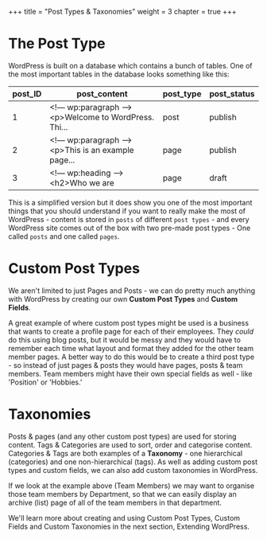 +++
title = "Post Types & Taxonomies"
weight = 3
chapter = true
+++

# The Post Type

WordPress is built on a database which contains a bunch of tables. One of the most important tables in the database looks something like this:

| post_ID | post_content | post_type | post_status |
| ---- | ----------- | ---------- | ---------- |
| 1 | \<!— wp:paragraph —> \<p>Welcome to WordPress. Thi... | post | publish |
| 2 | \<!— wp:paragraph —> \<p>This is an example page... | page | publish |
| 3 | \<!— wp:heading —> \<h2>Who we are</h2> | page | draft |

This is a simplified version but it does show you one of the most important things that you should understand if you want to really make the most of WordPress - content is stored in `posts` of different `post types` - and every WordPress site comes out of the box with two pre-made post types - One called `posts` and one called `pages`.

# Custom Post Types

We aren't limited to just Pages and Posts - we can do pretty much anything with WordPress by creating our own **Custom Post Types** and **Custom Fields**.

A great example of where custom post types might be used is a business that wants to create a profile page for each of their employees. They *could* do this using blog posts, but it would be messy and they would have to remember each time what layout and format they added for the other team member pages. A better way to do this would be to create a third post type - so instead of just pages & posts they would have pages, posts & team members. Team members might have their own special fields as well - like 'Position' or 'Hobbies.'
 
# Taxonomies

Posts & pages (and any other custom post types) are used for storing content. Tags & Categories are used to sort, order and categorise content. Categories & Tags are both examples of a **Taxonomy** - one hierarchical (categories) and one non-hierarchical (tags). As well as adding custom post types and custom fields, we can also add custom taxonomies in WordPress.

If we look at the example above (Team Members) we may want to organise those team members by Department, so that we can easily display an archive (list) page of all of the team members in that department.

We'll learn more about creating and using Custom Post Types, Custom Fields and Custom Taxonomies in the next section, Extending WordPress.
